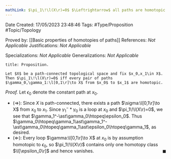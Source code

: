 ```yaml
---
mathLink: $\pi_1\!\l(X\r)=0$ $\Leftrightarrow$ all paths are homotopic
---
```


<div class="topSpace"></div>

Date Created: 17/05/2023 23:48:46
Tags: #Type/Proposition #Topic/Topology

Proved by: [[Basic properties of homotopies of paths]]
References: <i>Not Applicable</i>
Justifications: <i>Not Applicable</i>

Specializations: <i>Not Applicable</i>
Generalizations: <i>Not Applicable</i>

``` ad-Proposition
title: Proposition.

Let $X$ be a path-connected topological space and fix $x_0,x_1\in X$. Then $\pi_1\!\l(X\r)=0$ iff every pair of paths $\gamma_0,\gamma_1:\l[0,1\r]\to X$ from $x_0$ to $x_1$ are homotopic.

```

<i>Proof.</i> Let $\epsilon_0$ denote the constant path at $x_0$.
* ($\Rightarrow$): Since $X$ is path-connected, there exists a path $\sigma:\l[0,1\r]\to X$ from $x_0$ to $x_1$. Since $\gamma_1^-\ast\gamma_0$ is a loop at $x_0$ and $\pi_1\!\l(X\r)=0$, we see that $\gamma_1^-\ast\gamma_0\htopeq\epsilon_0$. Thus $\gamma_0\htopeq\gamma_1\ast\gamma_1^-\ast\gamma_0\htopeq\gamma_1\ast\epsilon_0\htopeq\gamma_1$, as desired.
* ($\Leftarrow$): Every loop $\gamma:\l[0,1\r]\to X$ at $x_0$ is by assumption homotopic to $\epsilon_0$, so $\pi_1\!\l(X\r)$ contains only one homotopy class $\l[\epsilon_0\r]$ and hence vanishes.<span style="float:right;">$\blacksquare$</span>
